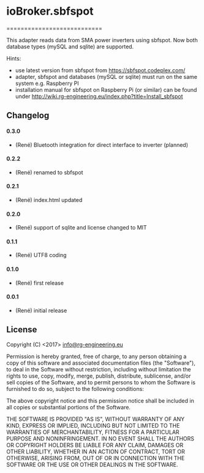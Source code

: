 ﻿# ioBroker.sbfspot
===========================

This adapter reads data from SMA power inverters using sbfspot.
Now both database types (mySQL and sqlite) are supported.

Hints: 
* use latest version from sbfspot from https://sbfspot.codeplex.com/
* adapter, sbfspot and databases (mySQL or sqlite) must run on the same system e.g. Raspberry PI
* installation manual for sbfspot on Raspberry Pi (or similar) can be found under http://wiki.rg-engineering.eu/index.php?title=Install_sbfspot


## Changelog

#### 0.3.0
* (René) Bluetooth integration for direct interface to inverter (planned)

#### 0.2.2
* (René) renamed to sbfspot

#### 0.2.1
* (René) index.html updated

#### 0.2.0
* (René) support of sqlite and license changed to MIT

#### 0.1.1
* (René) UTF8 coding

#### 0.1.0
* (René) first release

#### 0.0.1
* (René) initial release


## License
Copyright (C) <2017>  <info@rg-engineering.eu>

Permission is hereby granted, free of charge, to any person obtaining a copy of this software and associated documentation files (the "Software"), to deal in the Software without restriction, including without limitation the rights to use, copy, modify, merge, publish, distribute, sublicense, and/or sell copies of the Software, and to permit persons to whom the Software is furnished to do so, subject to the following conditions:

The above copyright notice and this permission notice shall be included in all copies or substantial portions of the Software.

THE SOFTWARE IS PROVIDED "AS IS", WITHOUT WARRANTY OF ANY KIND, EXPRESS OR IMPLIED, INCLUDING BUT NOT LIMITED TO THE WARRANTIES OF MERCHANTABILITY, FITNESS FOR A PARTICULAR PURPOSE AND NONINFRINGEMENT. IN NO EVENT SHALL THE AUTHORS OR COPYRIGHT HOLDERS BE LIABLE FOR ANY CLAIM, DAMAGES OR OTHER LIABILITY, WHETHER IN AN ACTION OF CONTRACT, TORT OR OTHERWISE, ARISING FROM, OUT OF OR IN CONNECTION WITH THE SOFTWARE OR THE USE OR OTHER DEALINGS IN THE SOFTWARE.




